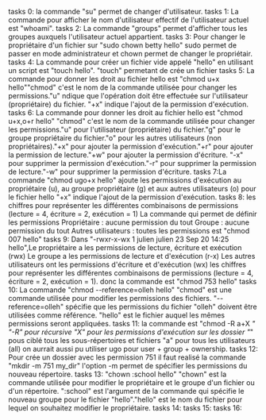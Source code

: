 tasks 0: la commande "su" permet de changer d'utilisateur.
tasks 1: La commande pour afficher le nom d'utilisateur effectif de l'utilisateur actuel est "whoami".
tasks 2: La commande "groups" permet d'afficher tous les groupes auxquels l'utilisateur actuel appartient.
tasks 3: Pour changer le propriétaire d'un fichier sur "sudo chown betty hello" sudo permet de passer en mode administrateur et chown permet de changer le propriétair.
tasks 4: La commande pour créer un fichier vide appelé "hello" en utilisant un script est "touch hello". "touch" permetant de crée un fichier
tasks 5: La commande pour donner les droit au fichier hello est "chmod u+x hello""chmod" c'est le nom de la commande utilisée pour changer les permissions."u" ndique que l'opération doit être effectuée sur l'utilisateur (propriétaire) du fichier. "+x" indique l'ajout de la permission d'exécution.
tasks 6: La commande pour donner les droit au fichier hello est "chmod u+x,o+r hello" "chmod" c'est le nom de la commande utilisée pour changer les permissions."u" pour l'utilisateur (propriétaire) du fichier."g" pour le groupe propriétaire du fichier."o" pour les autres utilisateurs (non propriétaires)."+x" pour ajouter la permission d'exécution."+r" pour ajouter la permission de lecture."+w" pour ajouter la permission d'écriture.
"-x" pour supprimer la permission d'exécution."-r" pour supprimer la permission de lecture."-w" pour supprimer la permission d'écriture.
tasks 7:La commande "chmod ugo+x hello" ajoute les permissions d'exécution au propriétaire (u), au groupe propriétaire (g) et aux autres utilisateurs (o) pour le fichier hello "+x" indique l'ajout de la permission d'exécution.
tasks 8: les chiffres pour représenter les différentes combinaisons de permissions (lecture = 4, écriture = 2, exécution = 1)
La commande qui permet de définir les permissions Propriétaire : aucune permission du tout Groupe : aucune permission du tout Autres utilisateurs : toutes les permissions est "chmod 007 hello"
tasks 9: Dans "-rwxr-x-wx 1 julien julien 23 Sep 20 14:25 hello",Le propriétaire a les permissions de lecture, écriture et exécution (rwx)
Le groupe a les permissions de lecture et d'exécution (r-x)
Les autres utilisateurs ont les permissions d'écriture et d'exécution (wx)
les chiffres pour représenter les différentes combinaisons de permissions (lecture = 4, écriture = 2, exécution = 1). donc la commande est "chmod 753 hello"
tasks 10:  La commande "chmod --reference=olleh hello" "chmod" est une commande utilisée pour modifier les permissions des fichiers. "--reference=olleh" spécifie que les permissions du fichier "olleh" doivent être utilisées comme référence. "hello" est le fichier auquel les mêmes permissions seront appliquées.
tasks 11: la commande est "chmod -R a+X *" "-R" pour récursive "X" pour les permissions d'exécution sur les dossier "*" pous ciblé tous les sous-répertoires et fichiers "a" pour tous les utilisateurs (all) on aurrait aussi pu utiliser ugo pour user + group + ownership.
tasks 12: Pour crée un dossier avec les permission 751 il faut realisé la commande "mkdir -m 751 my_dir" l'option -m permet de spécifier les permissions du nouveau répertoire.
tasks 13: "chown :school hello" "chown" est la commande utilisée pour modifier le propriétaire et le groupe d'un fichier ou d'un répertoire. ":school" est l'argument de la commande qui spécifie le nouveau groupe pour le fichier "hello"."hello" est le nom du fichier pour lequel on souhaitez modifier le propriétaire.
tasks 14:
tasks 15:
tasks 16: